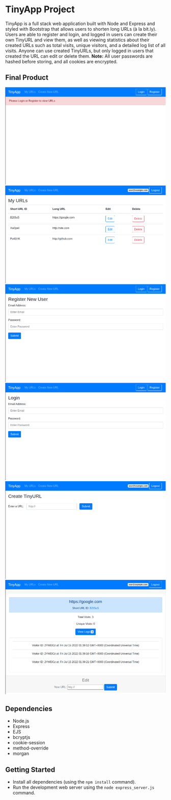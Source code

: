 # TinyApp Project

TinyApp is a full stack web application built with Node and Express and styled with Bootstrap that allows users to shorten long URLs (à la bit.ly). Users are able to register and login, and logged in users can create their own TinyURL and view them, as well as viewing statistics about their created URLs such as total visits, unique visitors, and a detailed log list of all visits. Anyone can use created TinyURLs, but only logged in users that created the URL can edit or delete them.
**Note:** All user passwords are hashed before storing, and all cookies are encrypted.

## Final Product

!["Home page when logged out"](https://github.com/wescorner/tinyapp/blob/master/docs/urls-logged-out.png?raw=true)
!["Home page when logged in with URLs"](https://github.com/wescorner/tinyapp/blob/master/docs/urls-logged-in.png?raw=true)
!["Registration page"](https://github.com/wescorner/tinyapp/blob/master/docs/register.png?raw=true)
!["Login page"](https://github.com/wescorner/tinyapp/blob/master/docs/login.png?raw=true)
!["Create URL page"](https://github.com/wescorner/tinyapp/blob/master/docs/create-url.png?raw=true)
!["Viewing details about URL"](https://github.com/wescorner/tinyapp/blob/master/docs/url-info.png?raw=true)

## Dependencies

- Node.js
- Express
- EJS
- bcryptjs
- cookie-session
- method-override
- morgan

## Getting Started

- Install all dependencies (using the `npm install` command).
- Run the development web server using the `node express_server.js` command.
